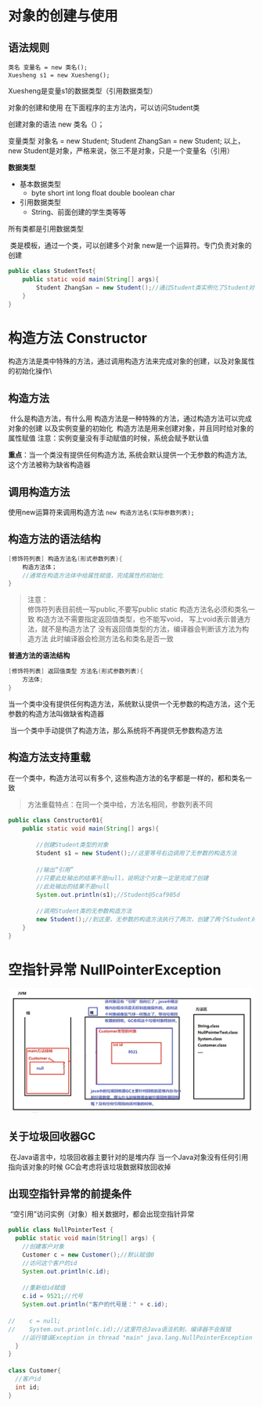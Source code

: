 # 对象的创建与使用

## 语法规则

```
类名 变量名 = new 类名();
Xuesheng s1 = new Xuesheng();
```

Xuesheng是变量s1的数据类型（引用数据类型）

对象的创建和使用
		在下面程序的主方法内，可以访问Student类

创建对象的语法
		new 类名（）；

变量类型 对象名    =  new Student;
Student  ZhangSan  =  new Student;
以上，new Student是对象，严格来说，张三不是对象，只是一个变量名（引用）

**数据类型**

+  基本数据类型
   +  byte short int long float double boolean char
+  引用数据类型
   +  String、前面创建的学生类等等

所有类都是引用数据类型

​	类是模板，通过一个类，可以创建多个对象
​	new是一个运算符。专门负责对象的创建

```java
public class StudentTest{
	public static void main(String[] args){
		Student ZhangSan = new Student();//通过Student类实例化了Student对象
	}
}
```



# 构造方法 Constructor

构造方法是类中特殊的方法，通过调用构造方法来完成对象的创建，以及对象属性的初始化操作\

## 构造方法

​		什么是构造方法，有什么用
​			构造方法是一种特殊的方法，通过构造方法可以完成对象的创建
​			以及实例变量的初始化
​			构造方法是用来创建对象，并且同时给对象的属性赋值
​			注意：实例变量没有手动赋值的时候，系统会赋予默认值

**重点**：当一个类没有提供任何构造方法, 系统会默认提供一个无参数的构造方法, 这个方法被称为缺省构造器

## 调用构造方法

使用new运算符来调用构造方法
`new 构造方法名(实际参数列表);`

## 构造方法的语法结构

```java
[修饰符列表] 构造方法名(形式参数列表){
	构造方法体；
	//通常在构造方法体中给属性赋值，完成属性的初始化
}
```

>  注意：	
>  		修饰符列表目前统一写public,不要写public static
>  		构造方法名必须和类名一致
>  		构造方法不需要指定返回值类型，也不能写void，
>  		写上void表示普通方法，就不是构造方法了
>  		没有返回值类型的方法，编译器会判断该方法为构造方法
>  		此时编译器会检测方法名和类名是否一致

**普通方法的语法结构**

```java
[修饰符列表] 返回值类型 方法名(形式参数列表){
	方法体;
}
```

​		当一个类中没有提供任何构造方法，系统默认提供一个无参数的构造方法，这个无参数的构造方法叫做缺省构造器

​		当一个类中手动提供了构造方法，那么系统将不再提供无参数构造方法

## 构造方法支持重载

在一个类中，构造方法可以有多个, 这些构造方法的名字都是一样的，都和类名一致

>  方法重载特点：在同一个类中给，方法名相同，参数列表不同

```java
public class Constructor01{
	public static void main(String[] args){

		//创建Student类型的对象
		Student s1 = new Student();//这里等号右边调用了无参数的构造方法
	
        //输出“引用”
		//只要此处输出的结果不是null，说明这个对象一定是完成了创建
		//此处输出的结果不是null
		System.out.println(s1);//Student@5caf905d
		
		//调用Student类的无参数构造方法
		new Student();//到这里，无参数的构造方法执行了两次，创建了两个Student对象，只是这里创建的对象没有进行引用
	}
}
```

# 空指针异常 NullPointerException

![未命名图片](未命名图片.png)

##   关于垃圾回收器GC

​    在Java语言中，垃圾回收器主要针对的是堆内存
​    当一个Java对象没有任何引用指向该对象的时候
​    GC会考虑将该垃圾数据释放回收掉

## 出现空指针异常的前提条件

​    “空引用”访问实例（对象）相关数据时，都会出现空指针异常

```java
public class NullPointerTest {
  public static void main(String[] args) {
    //创建客户对象
    Customer c = new Customer();//默认赋值0
    //访问这个客户的id
    System.out.println(c.id);

    //重新给id赋值
    c.id = 9521;//代号
    System.out.println("客户的代号是：" + c.id);

//    c = null;
//    System.out.println(c.id);//这里符合Java语法机制，编译器不会报错
    //运行错误Exception in thread "main" java.lang.NullPointerException
  }
}

class Customer{
  //客户id
  int id;
}
```

